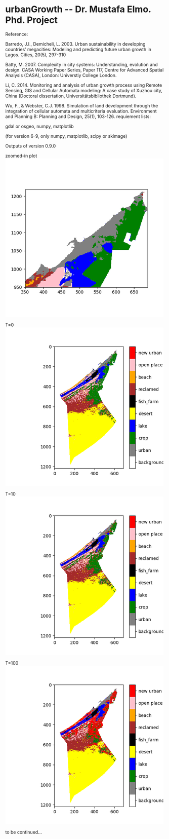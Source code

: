 # urbanGrowth -- Dr. Mustafa Elmo. Phd. Project
Reference:


Barredo, J.I., Demicheli, L. 2003. Urban sustainability in developing countries’ megacities: Modeling and predicting future urban growth in Lagos. Cities, 20(5), 297-310

Batty, M. 2007. Complexity in city systems: Understanding, evolution and design. CASA Working Paper Series, Paper 117, Centre for Advanced Spatial Analysis (CASA), London: Universtiy College London.

Li, C. 2014. Monitoring and analysis of urban growth process using Remote Sensing, GIS and Cellular Automata modeling: A case study of Xuzhou city, China (Doctoral dissertation, Universitätsbibliothek Dortmund). 

Wu, F., & Webster, C.J. 1998. Simulation of land development through the integration of cellular automata and multicriteria evaluation. Environment and Planning B: Planning and Design, 25(1), 103-126. 
requiement lists:

gdal or osgeo, numpy, matplotlib

(for version 6-9, only numpy, matplotlib, scipy or skimage)


<!--
Outputs of version 0.1.0 and 0.2.0
<img src=https://github.com/muyang/urbanGrowth/blob/master/Figure_1-1.png />
-->

Outputs of version 0.9.0

zoomed-in plot 
<img src=https://github.com/muyang/urbanGrowth/blob/master/Figure_1-1.png />

T=0 
<img src=https://github.com/muyang/urbanGrowth/blob/master/res_T0.png />

T=10 
<img src=https://github.com/muyang/urbanGrowth/blob/master/res_T10.png />

T=100 
<img src=https://github.com/muyang/urbanGrowth/blob/master/res_T100.png />

to be continued...
